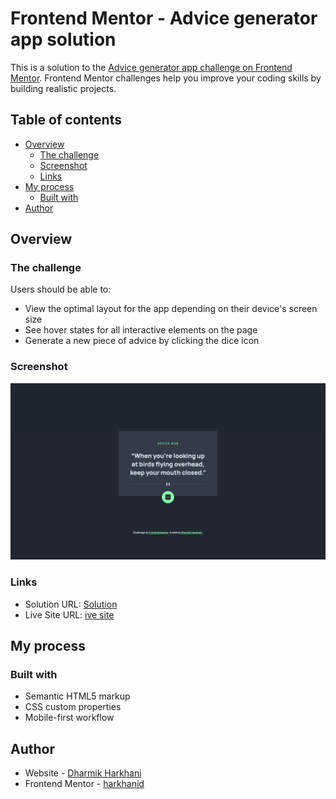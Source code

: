 # Frontend Mentor - Advice generator app solution

This is a solution to the [Advice generator app challenge on Frontend Mentor](https://www.frontendmentor.io/challenges/advice-generator-app-QdUG-13db). Frontend Mentor challenges help you improve your coding skills by building realistic projects.

## Table of contents

- [Overview](#overview)
  - [The challenge](#the-challenge)
  - [Screenshot](#screenshot)
  - [Links](#links)
- [My process](#my-process)
  - [Built with](#built-with)
- [Author](#author)

## Overview

### The challenge

Users should be able to:

- View the optimal layout for the app depending on their device's screen size
- See hover states for all interactive elements on the page
- Generate a new piece of advice by clicking the dice icon

### Screenshot

![](./images/Screenshot.png)

### Links

- Solution URL: [Solution](https://github.com/harkhanid/AdviceGenerator/)
- Live Site URL: [ive site](https://harkhanid.github.io/AdviceGenerator/)

## My process

### Built with

- Semantic HTML5 markup
- CSS custom properties
- Mobile-first workflow

## Author

- Website - [Dharmik Harkhani](https://harkhanidharmik.com/)
- Frontend Mentor - [harkhanid](https://www.frontendmentor.io/profile/harkhanid)
